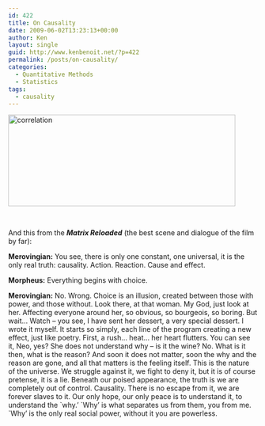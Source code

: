 ```yaml
---
id: 422
title: On Causality
date: 2009-06-02T13:23:13+00:00
author: Ken
layout: single
guid: http://www.kenbenoit.net/?p=422
permalink: /posts/on-causality/
categories:
  - Quantitative Methods
  - Statistics
tags:
  - causality
---
```


  <img class="size-full wp-image-423 aligncenter" title="correlation" src="http://www.kenbenoit.net/wp-content/uploads/2009/06/correlation.png" alt="correlation" width="459" height="185" srcset="http://www.kenbenoit.net/wp-content/uploads/2009/06/correlation.png 459w, http://www.kenbenoit.net/wp-content/uploads/2009/06/correlation-300x120.png 300w" sizes="(max-width: 459px) 100vw, 459px" />



   



  And this from the _**Matrix Reloaded**_ (the best scene and dialogue of the film by far):



  **Merovingian:** You see, there is only one constant, one universal, it is the only real truth: causality. Action. Reaction. Cause and effect.


**Morpheus:** Everything begins with choice.

**Merovingian:** No. Wrong. Choice is an illusion, created between those with power, and those without. Look there, at that woman. My God, just look at her. Affecting everyone around her, so obvious, so bourgeois, so boring. But wait&#8230; Watch &#8211; you see, I have sent her dessert, a very special dessert. I wrote it myself. It starts so simply, each line of the program creating a new effect, just like poetry. First, a rush&#8230; heat&#8230; her heart flutters. You can see it, Neo, yes? She does not understand why &#8211; is it the wine? No. What is it then, what is the reason? And soon it does not matter, soon the why and the reason are gone, and all that matters is the feeling itself. This is the nature of the universe. We struggle against it, we fight to deny it, but it is of course pretense, it is a lie. Beneath our poised appearance, the truth is we are completely out of control. Causality. There is no escape from it, we are forever slaves to it. Our only hope, our only peace is to understand it, to understand the \`why.&#8217; \`Why&#8217; is what separates us from them, you from me. \`Why&#8217; is the only real social power, without it you are powerless.

 


   

